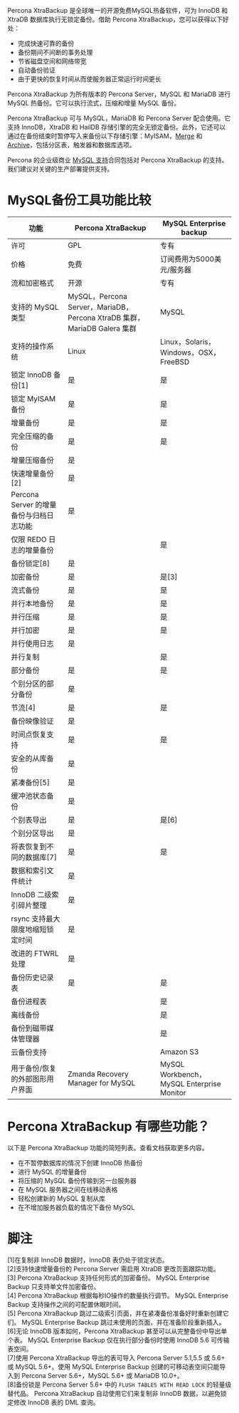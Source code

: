 Percona XtraBackup 是全球唯一的开源免费MySQL热备软件，可为 InnoDB 和 XtraDB 数据库执行无锁定备份。借助 Percona XtraBackup，您可以获得以下好处：

* 完成快速可靠的备份
* 备份期间不间断的事务处理
* 节省磁盘空间和网络带宽
* 自动备份验证
* 由于更快的恢复时间从而使服务器正常运行时间更长

Percona XtraBackup 为所有版本的 Percona Server，MySQL 和 MariaDB 进行 MySQL 热备份。它可以执行流式，压缩和增量 MySQL 备份。

Percona XtraBackup 可与 MySQL，MariaDB 和 Percona Server 配合使用。它支持 InnoDB，XtraDB 和 HailDB 存储引擎的完全无锁定备份。此外，它还可以通过在备份结束时暂停写入来备份以下存储引擎：MyISAM，[Merge](https://www.percona.com/doc/percona-xtrabackup/LATEST/glossary.html#term-mrg) 和 [Archive](https://www.percona.com/doc/percona-xtrabackup/LATEST/glossary.html#term-arm)，包括分区表，触发器和数据库选项。

Percona 的企业级商业 [MySQL 支持](https://www.percona.com/services/support/mysql-support)合同包括对 Percona XtraBackup 的支持。我们建议对关键的生产部署提供支持。

# MySQL备份工具功能比较

| 功能 | Percona XtraBackup | MySQL Enterprise backup |
| ---|---| ---|
| 许可 | GPL | 专有 |
| 价格 | 免费 | 订阅费用为5000美元/服务器 |
| 流和加密格式 | 开源 | 专有 |
| 支持的 MySQL 类型 | MySQL，Percona Server，MariaDB，Percona XtraDB 集群，MariaDB Galera 集群 | MySQL |
| 支持的操作系统 | Linux | Linux，Solaris，Windows，OSX，FreeBSD |
| 锁定 InnoDB 备份[1] | 是 | 是 |
| 锁定 MyISAM 备份 | 是 | 是 |
| 增量备份 | 是 | 是 |
| 完全压缩的备份 | 是 | 是 |
| 增量压缩备份 | 是 |  |
| 快速增量备份[2] | 是 | |
| Percona Server 的增量备份与归档日志功能 | 是 | |
| 仅限 REDO 日志的增量备份|  | 是 |
| 备份锁定[8] | 是 | |
| 加密备份 | 是 | 是[3]|
| 流式备份 | 是 | 是 |
| 并行本地备份 | 是 | 是 |
| 并行压缩 | 是 | 是 |
| 并行加密 | 是 | 是 |
| 并行使用日志 | 是 | |
| 并行复制 | | 是 |
| 部分备份 | 是 | 是 |
| 个别分区的部分备份 | 是 | |
| 节流[4] | 是 | 是 |
| 备份映像验证 | 是 | |
| 时间点恢复支持 | 是 | 是 |
| 安全的从库备份 | 是 |  |
| 紧凑备份[5] | 是 |　|
| 缓冲池状态备份 | 是 |  |
| 个别表导出 | 是 | 是[6] |
| 个别分区导出 | 是 |  |
| 将表恢复到不同的数据库[7] | 是 | 是 |
| 数据和索引文件统计 | 是 |  |
| InnoDB 二级索引碎片整理 | 是 | |
| rsync 支持最大限度地缩短锁定时间 | 是 | |
| 改进的 FTWRL 处理 | 是 | |
| 备份历史记录表 | 是 | 是 |
| 备份进程表 |  | 是 |
| 离线备份 | | 是 |
| 备份到磁带媒体管理器 |  | 是 |
| 云备份支持 | | Amazon S3 |
| 用于备份/恢复的外部图形用户界面 | Zmanda Recovery Manager for MySQL | MySQL Workbench，MySQL Enterprise Monitor |

# Percona XtraBackup 有哪些功能？

以下是 Percona XtraBackup 功能的简短列表。查看文档获取更多内容。

* 在不暂停数据库的情况下创建 InnoDB 热备份
* 进行 MySQL 的增量备份
* 将压缩的 MySQL 备份传输到另一台服务器
* 在 MySQL 服务器之间在线移动表格
* 轻松创建新的 MySQL 复制从库
* 在不增加服务器负载的情况下备份 MySQL


# 脚注
[1]在复制非 InnoDB 数据时，InnoDB 表仍处于锁定状态。   
[2]支持快速增量备份的 Percona Server 需启用 XtraDB 更改页面跟踪功能。  
[3] Percona XtraBackup 支持任何形式的加密备份。 MySQL Enterprise Backup 只支持单文件加密备份。  
[4] Percona XtraBackup 根据每秒IO操作的数量执行调节。 MySQL Enterprise Backup 支持操作之间的可配置休眠时间。  
[5] Percona XtraBackup 跳过二级索引页面，并在紧凑备份准备好时重新创建它们。 MySQL Enterprise Backup 跳过未使用的页面，并在准备阶段重新插入。  
[6]无论 InnoDB 版本如何，Percona XtraBackup 甚至可以从完整备份中导出单个表。 MySQL Enterprise Backup 仅在执行部分备份时使用 InnoDB 5.6 可传输表空间。  
[7]使用 Percona XtraBackup 导出的表可导入 Percona Server 5.1,5.5 或 5.6+ 或 MySQL 5.6+。使用 MySQL Enterprise Backup 创建的可移动表空间只能导入到 Percona Server 5.6+，MySQL 5.6+ 或 MariaDB 10.0+。  
[8]备份锁是 Percona Server 5.6+ 中的 `FLUSH TABLES WITH READ LOCK` 的轻量级替代品。 Percona XtraBackup 自动使用它们来复制非 InnoDB 数据，以避免锁定修改 InnoDB 表的 DML 查询。  
